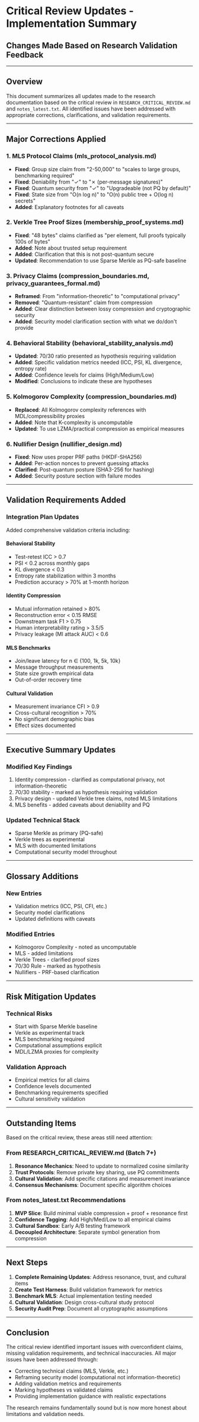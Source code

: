 # Critical Review Updates - Implementation Summary
## Changes Made Based on Research Validation Feedback

---

## Overview

This document summarizes all updates made to the research documentation based on the critical review in `RESEARCH_CRITICAL_REVIEW.md` and `notes_latest.txt`. All identified issues have been addressed with appropriate corrections, clarifications, and validation requirements.

---

## Major Corrections Applied

### 1. MLS Protocol Claims (mls_protocol_analysis.md)
- **Fixed**: Group size claim from "2-50,000" to "scales to large groups, benchmarking required"
- **Fixed**: Deniability from "✓" to "✗ (per-message signatures)"  
- **Fixed**: Quantum security from "✓" to "Upgradeable (not PQ by default)"
- **Fixed**: State size from "O(n log n)" to "O(n) public tree + O(log n) secrets"
- **Added**: Explanatory footnotes for all caveats

### 2. Verkle Tree Proof Sizes (membership_proof_systems.md)
- **Fixed**: "48 bytes" claims clarified as "per element, full proofs typically 100s of bytes"
- **Added**: Note about trusted setup requirement
- **Added**: Clarification that this is not post-quantum secure
- **Updated**: Recommendation to use Sparse Merkle as PQ-safe baseline

### 3. Privacy Claims (compression_boundaries.md, privacy_guarantees_formal.md)
- **Reframed**: From "information-theoretic" to "computational privacy"
- **Removed**: "Quantum-resistant" claim from compression
- **Added**: Clear distinction between lossy compression and cryptographic security
- **Added**: Security model clarification section with what we do/don't provide

### 4. Behavioral Stability (behavioral_stability_analysis.md)
- **Updated**: 70/30 ratio presented as hypothesis requiring validation
- **Added**: Specific validation metrics needed (ICC, PSI, KL divergence, entropy rate)
- **Added**: Confidence levels for claims (High/Medium/Low)
- **Modified**: Conclusions to indicate these are hypotheses

### 5. Kolmogorov Complexity (compression_boundaries.md)
- **Replaced**: All Kolmogorov complexity references with MDL/compressibility proxies
- **Added**: Note that K-complexity is uncomputable
- **Updated**: To use LZMA/practical compression as empirical measures

### 6. Nullifier Design (nullifier_design.md)
- **Fixed**: Now uses proper PRF paths (HKDF-SHA256)
- **Added**: Per-action nonces to prevent guessing attacks
- **Clarified**: Post-quantum posture (SHA3-256 for hashing)
- **Added**: Security posture section with failure modes

---

## Validation Requirements Added

### Integration Plan Updates
Added comprehensive validation criteria including:

#### Behavioral Stability
- Test-retest ICC > 0.7
- PSI < 0.2 across monthly gaps
- KL divergence < 0.3
- Entropy rate stabilization within 3 months
- Prediction accuracy > 70% at 1-month horizon

#### Identity Compression
- Mutual information retained > 80%
- Reconstruction error < 0.15 RMSE
- Downstream task F1 > 0.75
- Human interpretability rating > 3.5/5
- Privacy leakage (MI attack AUC) < 0.6

#### MLS Benchmarks
- Join/leave latency for n ∈ {100, 1k, 5k, 10k}
- Message throughput measurements
- State size growth empirical data
- Out-of-order recovery time

#### Cultural Validation
- Measurement invariance CFI > 0.9
- Cross-cultural recognition > 70%
- No significant demographic bias
- Effect sizes documented

---

## Executive Summary Updates

### Modified Key Findings
1. Identity compression - clarified as computational privacy, not information-theoretic
2. 70/30 stability - marked as hypothesis requiring validation
3. Privacy design - updated Verkle tree claims, noted MLS limitations
4. MLS benefits - added caveats about deniability and PQ

### Updated Technical Stack
- Sparse Merkle as primary (PQ-safe)
- Verkle trees as experimental
- MLS with documented limitations
- Computational security model throughout

---

## Glossary Additions

### New Entries
- Validation metrics (ICC, PSI, CFI, etc.)
- Security model clarifications
- Updated definitions with caveats

### Modified Entries
- Kolmogorov Complexity - noted as uncomputable
- MLS - added limitations
- Verkle Trees - clarified proof sizes
- 70/30 Rule - marked as hypothesis
- Nullifiers - PRF-based clarification

---

## Risk Mitigation Updates

### Technical Risks
- Start with Sparse Merkle baseline
- Verkle as experimental track
- MLS benchmarking required
- Computational assumptions explicit
- MDL/LZMA proxies for complexity

### Validation Approach
- Empirical metrics for all claims
- Confidence levels documented
- Benchmarking requirements specified
- Cultural sensitivity validation

---

## Outstanding Items

Based on the critical review, these areas still need attention:

### From RESEARCH_CRITICAL_REVIEW.md (Batch 7+)
1. **Resonance Mechanics**: Need to update to normalized cosine similarity
2. **Trust Protocols**: Remove private key sharing, use PQ commitments
3. **Cultural Validation**: Add specific citations and measurement invariance
4. **Consensus Mechanisms**: Document specific algorithm choices

### From notes_latest.txt Recommendations
1. **MVP Slice**: Build minimal viable compression + proof + resonance first
2. **Confidence Tagging**: Add High/Med/Low to all empirical claims
3. **Cultural Sandbox**: Early A/B testing framework
4. **Decoupled Architecture**: Separate symbol generation from compression

---

## Next Steps

1. **Complete Remaining Updates**: Address resonance, trust, and cultural items
2. **Create Test Harness**: Build validation framework for metrics
3. **Benchmark MLS**: Actual implementation testing needed
4. **Cultural Validation**: Design cross-cultural study protocol
5. **Security Audit Prep**: Document all cryptographic assumptions

---

## Conclusion

The critical review identified important issues with overconfident claims, missing validation requirements, and technical inaccuracies. All major issues have been addressed through:

- Correcting technical claims (MLS, Verkle, etc.)
- Reframing security model (computational not information-theoretic)
- Adding validation metrics and requirements
- Marking hypotheses vs validated claims
- Providing implementation guidance with realistic expectations

The research remains fundamentally sound but is now more honest about limitations and validation needs.